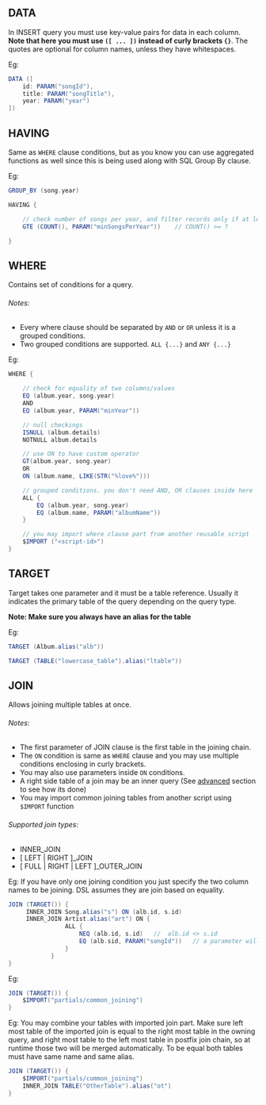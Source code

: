 ## DATA
In INSERT query you must use key-value pairs for data in each column. **Note that here you must use `([ ... ])` instead of curly brackets `{}`**. The quotes are optional for column names, unless they have whitespaces.

Eg:
```groovy
DATA ([
    id: PARAM("songId"),
    title: PARAM("songTitle"),
    year: PARAM("year")
])
```


## HAVING
Same as `WHERE` clause conditions, but as you know you can use aggregated functions as well since this is being used along with SQL Group By clause.

Eg:
```groovy
GROUP_BY (song.year)

HAVING {

    // check number of songs per year, and filter records only if at least N songs released
    GTE (COUNT(), PARAM("minSongsPerYear"))    // COUNT() >= ?

}
```

## WHERE
Contains set of conditions for a query. 

###### Notes:
* Every where clause should be separated by `AND` or `OR` unless it is a grouped conditions.
* Two grouped conditions are supported. `ALL {...}` and `ANY {...}`

Eg:
```groovy
WHERE {

    // check for equality of two columns/values
    EQ (album.year, song.year)
    AND
    EQ (album.year, PARAM("minYear"))

    // null checkings
    ISNULL (album.details)
    NOTNULL album.details

    // use ON to have custom operator
    GT(album.year, song.year) 
    OR
    ON (album.name, LIKE(STR("%love%")))

    // grouped conditions. you don't need AND, OR clauses inside here
    ALL {
        EQ (album.year, song.year)
        EQ (album.name, PARAM("albumName"))
    }

    // you may import where clause part from another reusable script
    $IMPORT ("<script-id>")
}
```

## TARGET
Target takes one parameter and it must be a table reference. Usually it indicates the primary table of the query depending on the query type.

**Note: Make sure you always have an alias for the table**

Eg:
```groovy
TARGET (Album.alias("alb"))

TARGET (TABLE("lowercase_table").alias("ltable"))
```

## JOIN
Allows joining multiple tables at once. 

###### Notes:
 * The first parameter of JOIN clause is the first table in the joining chain.
 * The `ON` condition is same as `WHERE` clause and you may use multiple conditions enclosing in curly brackets.
 * You may also use parameters inside `ON` conditions.
 * A right side table of a join may be an inner query (See [advanced](advanced) section to see how its done)
 * You may import common joining tables from another script using `$IMPORT` function

###### Supported join types:
  * INNER_JOIN
  * [ LEFT | RIGHT ]_JOIN
  * [ FULL | RIGHT | LEFT ]_OUTER_JOIN

Eg: If you have only one joining condition you just specify the two column names to be joining. DSL assumes they are join based on equality.
```groovy
JOIN (TARGET()) {
     INNER_JOIN Song.alias("s") ON (alb.id, s.id) 
     INNER_JOIN Artist.alias("art") ON {
                ALL {
                    NEQ (alb.id, s.id)   //  alb.id <> s.id
                    EQ (alb.sid, PARAM("songId"))   // a parameter will decide joining at execution moment.
                }
            }
}
```

Eg:
```groovy
JOIN (TARGET()) {
    $IMPORT("partials/common_joining")
}
```

Eg: You may combine your tables with imported join part. 
Make sure left most table of the imported join is equal to the right most table in the owning query, and right most table to the left most table in postfix join chain, so at runtime those two will be merged automatically. To be equal both tables must have same name and same alias.
```groovy
JOIN (TARGET()) {
    $IMPORT("partials/common_joining") 
    INNER_JOIN TABLE("OtherTable").alias("ot")
}
```

